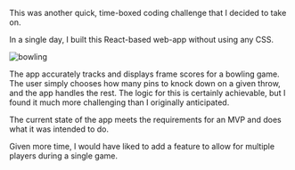 This was another quick, time-boxed coding challenge that I decided to take on.

In a single day, I built this React-based web-app without using any CSS.

![bowling](@/public/images/portfolio/gifs/bowling.gif)

The app accurately tracks and displays frame scores for a bowling game. The user simply chooses how many pins to knock down on a given throw, and the app handles the rest. The logic for this is certainly achievable, but I found it much more challenging than I originally anticipated.

The current state of the app meets the requirements for an MVP and does what it was intended to do.

Given more time, I would have liked to add a feature to allow for multiple players during a single game.

